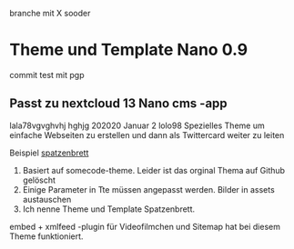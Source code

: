 branche mit X sooder

# Theme und Template Nano 0.9
commit test mit pgp
## Passt zu nextcloud 13 Nano cms -app 
lala78vgvghvhj hghjg 202020 Januar 2 lolo98
Spezielles Theme um einfache Webseiten zu erstellen  und dann als Twittercard weiter zu leiten

Beispiel [spatzenbrett](https://spatzenbrett.untergang.de)

1. Basiert auf somecode-theme. Leider ist das orginal Thema auf Github gelöscht
2. Einige Parameter in Tte müssen angepasst werden. Bilder in assets austauschen
3. Ich nenne Theme und Template Spatzenbrett.

embed + xmlfeed -plugin für Videofilmchen und Sitemap hat bei diesem Theme funktioniert.
